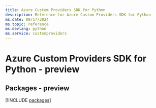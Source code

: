 ```yaml
---
title: Azure Custom Providers SDK for Python
description: Reference for Azure Custom Providers SDK for Python
ms.date: 09/17/2024
ms.topic: reference
ms.devlang: python
ms.service: customproviders
---
```

# Azure Custom Providers SDK for Python - preview
## Packages - preview
[!INCLUDE [packages](custom-providers-index.md)]